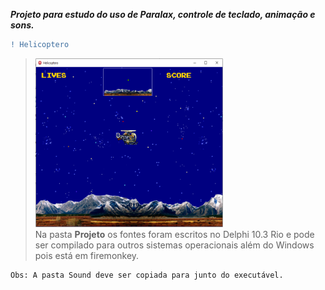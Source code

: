 ***Projeto para estudo do uso de Paralax, controle de teclado, animação e sons.***

```diff 
! Helicoptero
```

> <img src="https://github.com/CyberRocha/Helicoptero/blob/main/Projeto/Helicoptero.png?raw=true" width="300" height="270"><br>
> Na pasta <b>Projeto</b> os fontes foram escritos no Delphi 10.3 Rio e pode ser compilado para outros sistemas operacionais além do Windows pois está em firemonkey.
```
Obs: A pasta Sound deve ser copiada para junto do executável.
```
